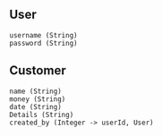 ## User
    username (String)
    password (String)
## Customer
    name (String)
    money (String)
    date (String)
    Details (String)
    created_by (Integer -> userId, User)

